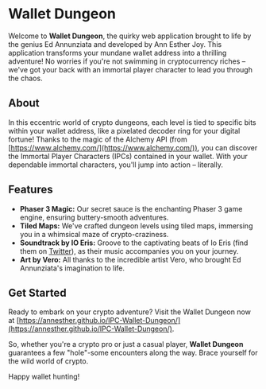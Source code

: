 # Wallet Dungeon

Welcome to **Wallet Dungeon**, the quirky web application brought to life by the genius Ed Annunziata and developed by Ann Esther Joy. This application transforms your mundane wallet address into a thrilling adventure! No worries if you're not swimming in cryptocurrency riches – we've got your back with an immortal player character to lead you through the chaos.

## About

In this eccentric world of crypto dungeons, each level is tied to specific bits within your wallet address, like a pixelated decoder ring for your digital fortune! Thanks to the magic of the Alchemy API (from [https://www.alchemy.com/](https://www.alchemy.com/)), you can discover the Immortal Player Characters (IPCs) contained in your wallet. With your dependable immortal characters, you'll jump into action – literally.

## Features

- **Phaser 3 Magic:** Our secret sauce is the enchanting Phaser 3 game engine, ensuring buttery-smooth adventures.
- **Tiled Maps:** We've crafted dungeon levels using tiled maps, immersing you in a whimsical maze of crypto-craziness.
- **Soundtrack by IO Eris:** Groove to the captivating beats of Io Eris (find them on [Twitter](https://twitter.com/io_eris?s=11)), as their music accompanies you on your journey.
- **Art by Vero:** All thanks to the incredible artist Vero, who brought Ed Annunziata's imagination to life.

## Get Started

Ready to embark on your crypto adventure? Visit the Wallet Dungeon now at [https://annesther.github.io/IPC-Wallet-Dungeon/](https://annesther.github.io/IPC-Wallet-Dungeon/).

So, whether you're a crypto pro or just a casual player, **Wallet Dungeon** guarantees a few "hole"-some encounters along the way. Brace yourself for the wild world of crypto.

Happy wallet hunting!
